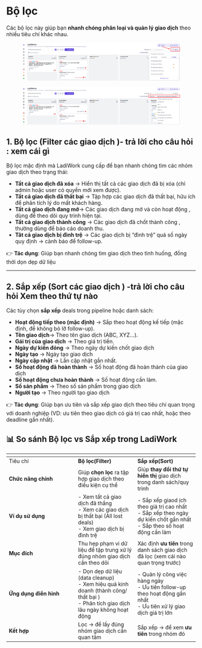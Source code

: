 # Bộ lọc

Các bộ lọc này giúp bạn **nhanh chóng phân loại và quản lý giao dịch** theo nhiều tiêu chí khác nhau.

<figure><img src="../.gitbook/assets/image (10).png" alt=""><figcaption></figcaption></figure>

<figure><img src="../.gitbook/assets/image (1) (1) (1).png" alt=""><figcaption></figcaption></figure>

## 1. Bộ lọc (Filter các giao dịch )- trả lời cho câu hỏi : xem cái gì&#x20;

&#x20;Bộ lọc mặc định mà LadiWork cung cấp để bạn nhanh chóng tìm các nhóm giao dịch theo trạng thái:

* **Tất cả giao dịch đã xóa** → Hiển thị tất cả các giao dịch đã bị xóa (chỉ admin hoặc user có quyền mới xem được).
* **Tất cả giao dịch đã thất bại** → Tập hợp các giao dịch đã thất bại, hữu ích để phân tích lý do mất khách hàng.
* **Tất cả giao dịch đang mở**→ Các giao dịch đang mở và còn hoạt động , dùng để theo dõi quy trình hiện tại.
* **Tất cả giao dịch thành công** → Các giao dịch đã chốt thành công , thường dùng để báo cáo doanh thu.
* **Tât cả giao dịch bị đình trệ**  → Các giao dịch bị “đình trệ” quá số ngày quy định → cảnh báo để follow-up.

👉 **Tác dụng**: Giúp bạn nhanh chóng tìm giao dịch theo tình huống, đồng thời dọn dẹp dữ liệu&#x20;

***

## 2. Sắp xếp **(Sort các giao dịch ) -trả lời cho câu hỏi Xem theo thứ tự nào**

Các tùy chọn **sắp xếp** deals trong pipeline hoặc danh sách:

* **Hoạt động tiếp theo (mặc định)** → Sắp theo hoạt động kế tiếp (mặc định, để không bỏ lỡ follow-up).
* **Tên giao dịch**→ Theo tên giao dịch (ABC, XYZ...).
* **Gái trị của giao dịch** → Theo giá trị tiền.
* **Ngày dự kiến đóng** → Theo ngày dự kiến chốt giao dịch
* **Ngày tạo** → Ngày tạo giao dịch
* **Ngày cập nhật** → Lần cập nhật gần nhất.
* **Số hoạt động đã hoàn thành** → Số hoạt động đã hoàn thành của giao dịch
* **Số hoạt động chưa hoàn thành**  → Số hoạt động cần làm.
* **Số sản phẩm** → Theo số sản phẩm trong giao dịch
* **Người tạo** → Theo người tạo giao dịch&#x20;

👉 **Tác dụng**: Giúp bạn ưu tiên và sắp xếp giao dịch theo tiêu chí quan trọng với doanh nghiệp (VD: ưu tiên theo giao dịch có giá trị cao nhất, hoặc theo deadline gần nhất).

## 📊 So sánh Bộ lọc vs Sắp xếp  trong LadiWork

<table data-header-hidden><thead><tr><th width="170.1112060546875"></th><th></th><th></th></tr></thead><tbody><tr><td>Tiêu chí</td><td><strong>Bộ lọc(Filter)</strong></td><td><strong>Sắp xếp(Sort)</strong></td></tr><tr><td><strong>Chức năng chính</strong></td><td>Giúp <strong>chọn lọc</strong> ra tập hợp giao dịch theo điều kiện cụ thể</td><td>Giúp <strong>thay đổi thứ tự hiển thị</strong> giao dịch trong danh sách/quy trình</td></tr><tr><td><strong>Ví dụ sử dụng</strong></td><td>- Xem tất cả giao dịch đã thắng<br>- Xem các giao dịch bị thất bại (All lost deals)<br>- Xem giao dịch bị đình trệ </td><td>- Sắp xếp giaod ịch theo giá trị cao nhất<br>- Sắp xếp theo ngày dự kiến chốt gần nhất<br>- Sắp theo số hoạt động cần làm</td></tr><tr><td><strong>Mục đích</strong></td><td>Thu hẹp phạm vi dữ liệu để tập trung xử lý đúng nhóm giao dịch cần theo dõi</td><td>Xác định <strong>ưu tiên</strong> trong danh sách giao dịch đã lọc (xem cái nào quan trọng trước)</td></tr><tr><td><strong>Ứng dụng điển hình</strong></td><td>- Dọn dẹp dữ liệu (data cleanup)<br>- Xem hiệu quả kinh doanh (thành công/ thất bại )<br>- Phân tích giao dịch lâu ngày không hoạt động</td><td>- Quản lý công việc hàng ngày<br>- Ưu tiên follow-up theo hoạt động gần nhất<br>- Ưu tiên xử lý giao dịch giá trị lớn</td></tr><tr><td><strong>Kết hợp</strong></td><td>Lọc → để lấy đúng nhóm giao dịch cần quan tâm</td><td>Sắp xếp → để xem <strong>ưu tiên</strong> trong nhóm đó</td></tr></tbody></table>
